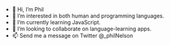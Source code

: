 - 👋 Hi, I’m Phil
- 👀 I’m interested in both human and programming languages.
- 🌱 I’m currently learning JavaScript.
- 💞️ I’m looking to collaborate on language-learning apps.
- 📫 Send me a message on Twitter @_philNelson

<!---
Pushindawood/Pushindawood is a ✨ special ✨ repository because its `README.md` (this file) appears on your GitHub profile.
You can click the Preview link to take a look at your changes.
--->
